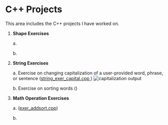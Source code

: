 
# C++ Projects
This area includes the C++ projects I have worked on.

1. **Shape Exercises**

    a.

    b.


2. **String Exercises**

    a. Exercise on changing capitalization of a user-provided word, phrase, or sentence ([string_exer_capital.cpp
](https://github.com/pjbramos/cpp_projects/blob/main/string_exer_capital.cpp))
![capitalization output](capitalization.png)
    
    b. Exercise on sorting words ()
    
3. **Math Operation Exercises**

    a. ([exer_addsort.cpp](https://github.com/pjbramos/cpp_projects/blob/main/exer_addsort.cpp))

    b.
